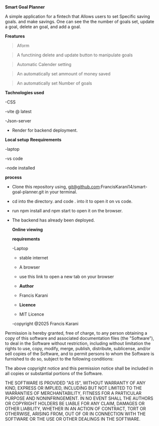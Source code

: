 **Smart Goal Planner**

A simple application for a fintech that Allows users to set Specific saving goals. and make savings. One can see the the number of goals set, update a goal, delete an goal, and add a goal.

**Freatures**

> Aform

> A functining delete and update button to manipulate goals


> Automatic Calender setting


> An automatically set ammount of money saved


> An automatically set Number of goals 

**Tachnologies used**


-CSS

-vite @ latest

-Json-server

- Render for backend deployment.

**Local setup**
**Reequirements**

-laptop

-vs code

-node installed

**process**

- Clone this repository using, <link> git@github.com:FrancisKarani14/smart-goal-planner.git </link>in your terminal.

- cd into the directory. and code . into it to open it on vs code.

- run npm install  and npm start to open it on the browser.

- The backend has already been deployed.

  **Online viewing**

  **requirements**

  -Laptop

  - stable internet

  - A browser
 
  - use this link to open a new tab on your browser
 
  - **Author**
 
  - Francis Karani
 
  - **Licence**
 
  - MIT Licence
    
 
  -copyright @2025 Francis Karani

Permission is hereby granted, free of charge, to any person obtaining a copy of this software and associated documentation files (the "Software"), to deal in the Software without restriction, including without limitation the rights to use, copy, modify, merge, publish, distribute, sublicense, and/or sell copies of the Software, and to permit persons to whom the Software is furnished to do so, subject to the following conditions:

The above copyright notice and this permission notice shall be included in all copies or substantial portions of the Software.

THE SOFTWARE IS PROVIDED "AS IS", WITHOUT WARRANTY OF ANY KIND, EXPRESS OR IMPLIED, INCLUDING BUT NOT LIMITED TO THE WARRANTIES OF MERCHANTABILITY, FITNESS FOR A PARTICULAR PURPOSE AND NONINFRINGEMENT. IN NO EVENT SHALL THE AUTHORS OR COPYRIGHT HOLDERS BE LIABLE FOR ANY CLAIM, DAMAGES OR OTHER LIABILITY, WHETHER IN AN ACTION OF CONTRACT, TORT OR OTHERWISE, ARISING FROM, OUT OF OR IN CONNECTION WITH THE SOFTWARE OR THE USE OR OTHER DEALINGS IN THE SOFTWARE.

  



  




